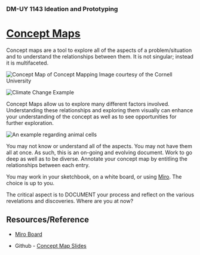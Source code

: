 ### DM-UY 1143 Ideation and Prototyping


# [Concept Maps](ConceptMap.md)

Concept maps are a tool to explore all of the aspects of a problem/situation and to understand the relationships between them. It is not singular; instead it is multifaceted.


![Concept Map of Concept Mapping](https://lsc.cornell.edu/wp-content/uploads/2021/08/316BCF35-525E-435F-AAFC-2700C5A187C2_1_105_c.jpeg) Image courtesy of the Cornell University


![Climate Change Example](https://learningcenter.unc.edu/files/2019/02/ConceptMaps4.png)


Concept Maps allow us to explore many different factors involved. Understanding these relationships and exploring them visually can enhance your understanding of the concept as well as to see opportunities for further exploration.

![An example regarding animal cells](https://images.edrawmind.com/templates/cell-concept-map/Animal-Cells-Concept-Map800.png)

You may not know or understand all of the aspects. You may not have them all at once. As such, this is an on-going and evolving document. Work to go deep as well as to be diverse. Annotate your concept map by entitling the relationships between each entry.

You may work in your sketchbook, on a white board, or using [Miro](https://miro.com/welcomeonboard/T0tEdTFVK0V3cTc1UXJ3NVhpTGluM0JVN0M3T0M5blVEa0RaSXBlWTBkVld4azBhSyszYWY4ZFVCSmhESE9Pb1YyYjAwRTNIV2VZSEpqTnJpc3B6VjVIWncrbWlDKzZhWEtZdWpXb3VPam1mNWZHcWFvanFvWEROMVFhZWxETzVQdGo1ZEV3bUdPQWRZUHQzSGl6V2NBPT0hdjE=?share_link_id=407457466690). The choice is up to you. 

The critical aspect is to DOCUMENT your process and reflect on the various revelations and discoveries. Where are you at now?

## Resources/Reference

* [Miro Board](https://miro.com/welcomeonboard/T0tEdTFVK0V3cTc1UXJ3NVhpTGluM0JVN0M3T0M5blVEa0RaSXBlWTBkVld4azBhSyszYWY4ZFVCSmhESE9Pb1YyYjAwRTNIV2VZSEpqTnJpc3B6VjVIWncrbWlDKzZhWEtZdWpXb3VPam1mNWZHcWFvanFvWEROMVFhZWxETzVQdGo1ZEV3bUdPQWRZUHQzSGl6V2NBPT0hdjE=?share_link_id=407457466690)

* Github - [Concept Map Slides](Concept_Maps_slides.pdf)